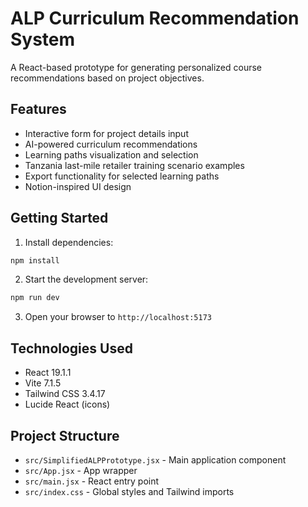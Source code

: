 # ALP Curriculum Recommendation System

A React-based prototype for generating personalized course recommendations based on project objectives.

## Features

- Interactive form for project details input
- AI-powered curriculum recommendations
- Learning paths visualization and selection
- Tanzania last-mile retailer training scenario examples
- Export functionality for selected learning paths
- Notion-inspired UI design

## Getting Started

1. Install dependencies:
```bash
npm install
```

2. Start the development server:
```bash
npm run dev
```

3. Open your browser to `http://localhost:5173`

## Technologies Used

- React 19.1.1
- Vite 7.1.5
- Tailwind CSS 3.4.17
- Lucide React (icons)

## Project Structure

- `src/SimplifiedALPPrototype.jsx` - Main application component
- `src/App.jsx` - App wrapper
- `src/main.jsx` - React entry point
- `src/index.css` - Global styles and Tailwind imports